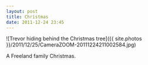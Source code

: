 ```yaml
---
layout: post
title: Christmas
date: 2011-12-24 23:45
---
```


![Trevor hiding behind the Christmas tree]({{ site.photos }}/2011/12/25/CameraZOOM-20111224211002584.jpg)

A Freeland family Christmas.
